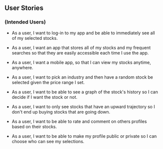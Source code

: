 ## User Stories

### (Intended Users)

* As a user, I want to log-in to my app and be able to immediately see all of my selected stocks.
  
* As a user, I want an app that stores all of my stocks and my frequent searches so that they are easily accessible each time I use the app.
  
* As a user, I want a mobile app, so that I can view my stocks anytime, anywhere.

* As a user, I want to pick an industry and then have a random stock be selected given the price range I set. 

* As a user, I want to be able to see a graph of the stock's history so I can decide if I want the stock or not. 

* As a user, I want to only see stocks that have an upward trajectory so I don't end up buying stocks that are going down.  
  
* As a user, I want to be able to rate and comment on others profiles based on their stocks. 
  
* As a user, I want to be able to make my profile public or private so I can choose who can see my selections. 
  




